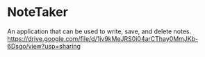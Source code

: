 # NoteTaker
 An application that can be used to write, save, and delete notes.
 https://drive.google.com/file/d/1jv9kMeJRS0i04arCThay0MmJKb-6Dsgo/view?usp=sharing
